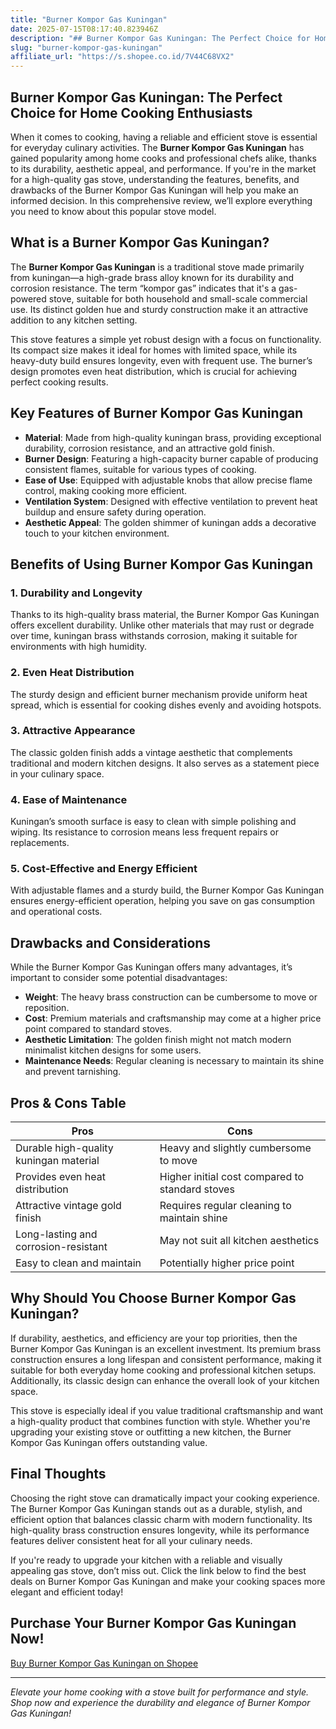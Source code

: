 ```yaml
---
title: "Burner Kompor Gas Kuningan"
date: 2025-07-15T08:17:40.823946Z
description: "## Burner Kompor Gas Kuningan: The Perfect Choice for Home Cooking Enthusiasts..."
slug: "burner-kompor-gas-kuningan"
affiliate_url: "https://s.shopee.co.id/7V44C68VX2"
---
```

## Burner Kompor Gas Kuningan: The Perfect Choice for Home Cooking Enthusiasts

When it comes to cooking, having a reliable and efficient stove is essential for everyday culinary activities. The **Burner Kompor Gas Kuningan** has gained popularity among home cooks and professional chefs alike, thanks to its durability, aesthetic appeal, and performance. If you're in the market for a high-quality gas stove, understanding the features, benefits, and drawbacks of the Burner Kompor Gas Kuningan will help you make an informed decision. In this comprehensive review, we’ll explore everything you need to know about this popular stove model.

## What is a Burner Kompor Gas Kuningan?

The **Burner Kompor Gas Kuningan** is a traditional stove made primarily from kuningan—a high-grade brass alloy known for its durability and corrosion resistance. The term “kompor gas” indicates that it's a gas-powered stove, suitable for both household and small-scale commercial use. Its distinct golden hue and sturdy construction make it an attractive addition to any kitchen setting.

This stove features a simple yet robust design with a focus on functionality. Its compact size makes it ideal for homes with limited space, while its heavy-duty build ensures longevity, even with frequent use. The burner’s design promotes even heat distribution, which is crucial for achieving perfect cooking results.

## Key Features of Burner Kompor Gas Kuningan

- **Material**: Made from high-quality kuningan brass, providing exceptional durability, corrosion resistance, and an attractive gold finish.
- **Burner Design**: Featuring a high-capacity burner capable of producing consistent flames, suitable for various types of cooking.
- **Ease of Use**: Equipped with adjustable knobs that allow precise flame control, making cooking more efficient.
- **Ventilation System**: Designed with effective ventilation to prevent heat buildup and ensure safety during operation.
- **Aesthetic Appeal**: The golden shimmer of kuningan adds a decorative touch to your kitchen environment.

## Benefits of Using Burner Kompor Gas Kuningan

### 1. Durability and Longevity

Thanks to its high-quality brass material, the Burner Kompor Gas Kuningan offers excellent durability. Unlike other materials that may rust or degrade over time, kuningan brass withstands corrosion, making it suitable for environments with high humidity.

### 2. Even Heat Distribution

The sturdy design and efficient burner mechanism provide uniform heat spread, which is essential for cooking dishes evenly and avoiding hotspots.

### 3. Attractive Appearance

The classic golden finish adds a vintage aesthetic that complements traditional and modern kitchen designs. It also serves as a statement piece in your culinary space.

### 4. Ease of Maintenance

Kuningan’s smooth surface is easy to clean with simple polishing and wiping. Its resistance to corrosion means less frequent repairs or replacements.

### 5. Cost-Effective and Energy Efficient

With adjustable flames and a sturdy build, the Burner Kompor Gas Kuningan ensures energy-efficient operation, helping you save on gas consumption and operational costs.

## Drawbacks and Considerations

While the Burner Kompor Gas Kuningan offers many advantages, it’s important to consider some potential disadvantages:

- **Weight**: The heavy brass construction can be cumbersome to move or reposition.
- **Cost**: Premium materials and craftsmanship may come at a higher price point compared to standard stoves.
- **Aesthetic Limitation**: The golden finish might not match modern minimalist kitchen designs for some users.
- **Maintenance Needs**: Regular cleaning is necessary to maintain its shine and prevent tarnishing.

## Pros & Cons Table

| Pros                                                | Cons                                             |
|-----------------------------------------------------|--------------------------------------------------|
| Durable high-quality kuningan material            | Heavy and slightly cumbersome to move         |
| Provides even heat distribution                     | Higher initial cost compared to standard stoves |
| Attractive vintage gold finish                     | Requires regular cleaning to maintain shine  |
| Long-lasting and corrosion-resistant               | May not suit all kitchen aesthetics          |
| Easy to clean and maintain                          | Potentially higher price point                |

## Why Should You Choose Burner Kompor Gas Kuningan?

If durability, aesthetics, and efficiency are your top priorities, then the Burner Kompor Gas Kuningan is an excellent investment. Its premium brass construction ensures a long lifespan and consistent performance, making it suitable for both everyday home cooking and professional kitchen setups. Additionally, its classic design can enhance the overall look of your kitchen space.

This stove is especially ideal if you value traditional craftsmanship and want a high-quality product that combines function with style. Whether you're upgrading your existing stove or outfitting a new kitchen, the Burner Kompor Gas Kuningan offers outstanding value.

## Final Thoughts

Choosing the right stove can dramatically impact your cooking experience. The Burner Kompor Gas Kuningan stands out as a durable, stylish, and efficient option that balances classic charm with modern functionality. Its high-quality brass construction ensures longevity, while its performance features deliver consistent heat for all your culinary needs.

If you're ready to upgrade your kitchen with a reliable and visually appealing gas stove, don’t miss out. Click the link below to find the best deals on Burner Kompor Gas Kuningan and make your cooking spaces more elegant and efficient today!

## Purchase Your Burner Kompor Gas Kuningan Now!

[Buy Burner Kompor Gas Kuningan on Shopee](https://s.shopee.co.id/7V44C68VX2)

---

*Elevate your home cooking with a stove built for performance and style. Shop now and experience the durability and elegance of Burner Kompor Gas Kuningan!*